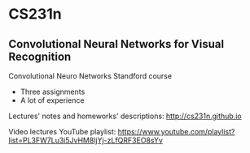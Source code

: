 # CS231n
## Convolutional Neural Networks for Visual Recognition
Convolutional Neuro Networks Standford course
 - Three assignments
 - A lot of experience
 
Lectures' notes and homeworks' descriptions: http://cs231n.github.io

Video lectures YouTube playlist: https://www.youtube.com/playlist?list=PL3FW7Lu3i5JvHM8ljYj-zLfQRF3EO8sYv

